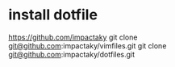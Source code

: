 # install dotfile

https://github.com/impactaky
git clone git@github.com:impactaky/vimfiles.git
git clone git@github.com:impactaky/dotfiles.git

